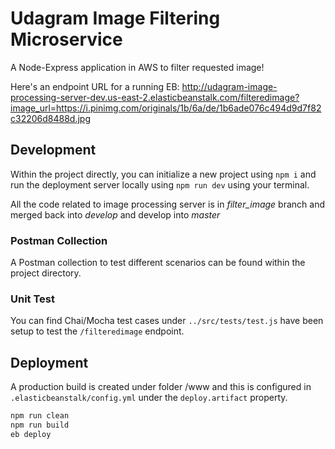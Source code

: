 # Udagram Image Filtering Microservice

A Node-Express application in AWS to filter requested image!

Here's an endpoint URL for a running EB:
http://udagram-image-processing-server-dev.us-east-2.elasticbeanstalk.com/filteredimage?image_url=https://i.pinimg.com/originals/1b/6a/de/1b6ade076c494d9d7f82c32206d8488d.jpg

## Development

Within the project directly, you can initialize a new project using `npm i` and run the deployment server locally using `npm run dev` using your terminal. 

All the code related to image processing server is in *filter_image* branch and merged back into *develop* and develop into *master*

### Postman Collection

A Postman collection to test different scenarios can be found within the project directory.

### Unit Test

You can find Chai/Mocha test cases under `../src/tests/test.js` have been setup to test the `/filteredimage` endpoint.

## Deployment

A production build is created under folder /www and this is configured
in `.elasticbeanstalk/config.yml` under the `deploy.artifact` property.

```sh
npm run clean
npm run build
eb deploy
```

